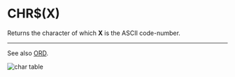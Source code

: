 # CHR$(X)

Returns the character of which **X** is the ASCII code-number.

----

See also [ORD](man_fn-ord.md).

![char table](http://ep128.hu/Ep_Konyv/Pic/Tippek31.gif)
